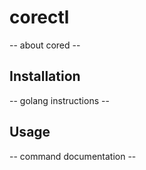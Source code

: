 # corectl

-- about cored --

## Installation

-- golang instructions --

## Usage

-- command documentation --
